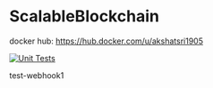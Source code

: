 # ScalableBlockchain

docker hub: https://hub.docker.com/u/akshatsri1905

[![Unit Tests](https://github.com/akshatsri19/ScalableBlockchain/actions/workflows/unitTest.yml/badge.svg)](https://github.com/akshatsri19/ScalableBlockchain/actions/workflows/unitTest.yml)


test-webhook1
